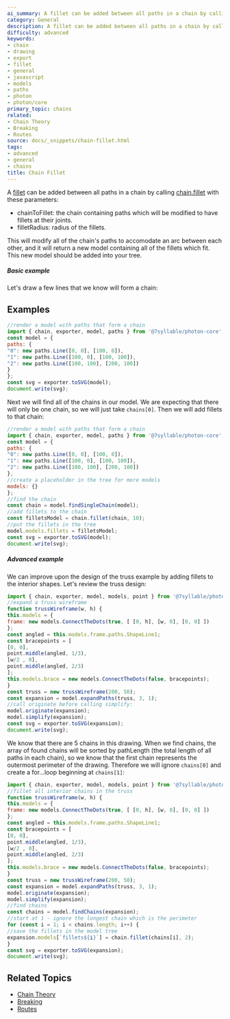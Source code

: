 ```yaml
---
ai_summary: A fillet can be added between all paths in a chain by calling
category: General
description: A fillet can be added between all paths in a chain by calling
difficulty: advanced
keywords:
- chain
- drawing
- export
- fillet
- general
- javascript
- models
- paths
- photon
- photon/core
primary_topic: chains
related:
- Chain Theory
- Breaking
- Routes
source: docs/_snippets/chain-fillet.html
tags:
- advanced
- general
- chains
title: Chain Fillet
---
```

A [fillet](/docs/intermediate-drawing/index.md#Fillets) can be added between all paths in a chain by calling
[chain.fillet](../api/modules/core_chain.html#fillet) with these parameters:

* chainToFillet: the chain containing paths which will be modified to have fillets at their joints.
* filletRadius: radius of the fillets.

This will modify all of the chain's paths to accomodate an arc between each other, and it will return a new model containing all of the fillets which fit.
This new model should be added into your tree.

##### Basic example

Let's draw a few lines that we know will form a chain:

## Examples

```javascript
//render a model with paths that form a chain
import { chain, exporter, model, paths } from '@7syllable/photon-core';
const model = {
paths: {
"0": new paths.Line([0, 0], [100, 0]),
"1": new paths.Line([100, 0], [100, 100]),
"2": new paths.Line([100, 100], [200, 100])
}
};
const svg = exporter.toSVG(model);
document.write(svg);
```
Next we will find all of the chains in our model. We are expecting that there will only be one chain, so we will just take `chains[0]`.
Then we will add fillets to that chain:
```javascript
//render a model with paths that form a chain
import { chain, exporter, model, paths } from '@7syllable/photon-core';
const model = {
paths: {
"0": new paths.Line([0, 0], [100, 0]),
"1": new paths.Line([100, 0], [100, 100]),
"2": new paths.Line([100, 100], [200, 100])
},
//create a placeholder in the tree for more models
models: {}
};
//find the chain
const chain = model.findSingleChain(model);
//add fillets to the chain
const filletsModel = chain.fillet(chain, 10);
//put the fillets in the tree
model.models.fillets = filletsModel;
const svg = exporter.toSVG(model);
document.write(svg);
```

##### Advanced example

We can improve upon the design of the truss example by adding fillets to the interior shapes. Let's review the truss design:
```javascript
import { chain, exporter, model, models, point } from '@7syllable/photon-core';
//expand a truss wireframe
function trussWireframe(w, h) {
this.models = {
frame: new models.ConnectTheDots(true, [ [0, h], [w, 0], [0, 0] ])
};
const angled = this.models.frame.paths.ShapeLine1;
const bracepoints = [
[0, 0],
point.middle(angled, 1/3),
[w/2 , 0],
point.middle(angled, 2/3)
];
this.models.brace = new models.ConnectTheDots(false, bracepoints);
}
const truss = new trussWireframe(200, 50);
const expansion = model.expandPaths(truss, 3, 1);
//call originate before calling simplify:
model.originate(expansion);
model.simplify(expansion);
const svg = exporter.toSVG(expansion);
document.write(svg);
```
We know that there are 5 chains in this drawing. When we find chains, the array of found chains will be sorted by pathLength (the total length of all paths in each chain),
so we know that the first chain represents the outermost perimeter of the drawing. Therefore we will ignore `chains[0]` and create a for...loop beginning at `chains[1]`:
```javascript
import { chain, exporter, model, models, point } from '@7syllable/photon-core';
//fillet all interior chains in the truss
function trussWireframe(w, h) {
this.models = {
frame: new models.ConnectTheDots(true, [ [0, h], [w, 0], [0, 0] ])
};
const angled = this.models.frame.paths.ShapeLine1;
const bracepoints = [
[0, 0],
point.middle(angled, 1/3),
[w/2 , 0],
point.middle(angled, 2/3)
];
this.models.brace = new models.ConnectTheDots(false, bracepoints);
}
const truss = new trussWireframe(200, 50);
const expansion = model.expandPaths(truss, 3, 1);
model.originate(expansion);
model.simplify(expansion);
//find chains
const chains = model.findChains(expansion);
//start at 1 - ignore the longest chain which is the perimeter
for (const i = 1; i < chains.length; i++) {
//save the fillets in the model tree
expansion.models[`fillets${i}`] = chain.fillet(chains[i], 2);
}
const svg = exporter.toSVG(expansion);
document.write(svg);
```

## Related Topics

- [Chain Theory](../index.md)
- [Breaking](../index.md)
- [Routes](../index.md)
